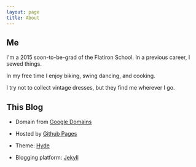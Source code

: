 ```yaml
---
layout: page
title: About
---
```


## Me

I'm a 2015 soon-to-be-grad of the Flatiron School.  In a previous career, I sewed things.

In my free time I enjoy biking, swing dancing, and cooking.

I try not to collect vintage dresses, but they find me wherever I go.


## This Blog

* Domain from [Google Domains](http://domains.google.com)

* Hosted by [Github Pages](http://github.com)

* Theme: [Hyde](http://hyde.getpoole.com)

* Blogging platform: [Jekyll](http://jekyllrb.com)
